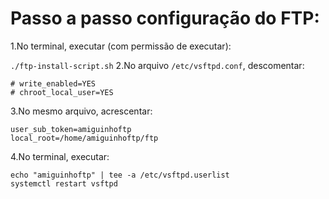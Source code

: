 # Passo a passo configuração do FTP:
1.No terminal, executar (com permissão de executar):

`./ftp-install-script.sh`
2.No arquivo `/etc/vsftpd.conf`, descomentar:
```
# write_enabled=YES
# chroot_local_user=YES
```
3.No mesmo arquivo, acrescentar:
```
user_sub_token=amiguinhoftp
local_root=/home/amiguinhoftp/ftp
```
4.No terminal, executar:
```
echo "amiguinhoftp" | tee -a /etc/vsftpd.userlist
systemctl restart vsftpd